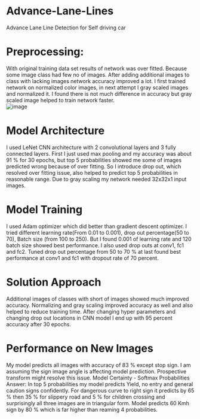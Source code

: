# Advance-Lane-Lines
Advance Lane Line Detection for Self driving car
# Preprocessing: 
With original training data set results of network was over fitted. Because some image class had few no of images. After adding additional
images to class with lacking images network accuracy improved a lot. I first trained network on normalized color images, in next attempt I 
gray scaled images and normalized it. I found there is not much difference in accuracy but gray scaled image helped to train network faster.  
![image](https://github.com/oalahurikar/Advance-Lane-Lines/assets/13579623/4c6ca262-94d3-464c-b89d-35fefbfd8bf5)

# Model Architecture
I used LeNet CNN architecture with 2 convolutional layers and 3 fully connected layers. First I just used max pooling and my accuracy
was about 91 % for 30 epochs, but top 5 probabilities showed me some of images predicted wrong because of over fitting. So I introduce drop out, which resolved over fitting issue, also helped to predict top 5 probabilities in reasonable range.  Due to gray scaling my network needed 32x32x1 input images.
# Model Training
I used Adam optimizer which did better than gradient descent optimizer. I tried different learning rate(From 0.01 to 0.001), drop out
percentage(50 to 70), Batch size (from 100 to 250). But I found 0.001 of learning rate and 120 batch size showed best performance. 
I also used drop outs at conv1, fc1 and fc2. Tuned drop out percentage from 50 to 70 % at last found best performance at conv1 and fc1
with dropout rate of 70 percent.
# Solution Approach
Additional images of classes with short of images showed much improved accuracy. Normalizing and gray scaling improved accuracy as well
and also helped to reduce training time. After changing hyper parameters and changing drop out locations in CNN model I end up with 95 
percent accuracy after 30 epochs.
# Performance on New Images
My model predicts all images with accuracy of 83 % except stop sign. I am assuming the sign image angle is affecting model prediction. Prospective transform might resolve this issue.
Model Certainty - Softmax Probabilities
Answer: In top 5 probabilities my model predicts Yield, no entry and general caution signs confidently. For dangerous curve to right sign it predicts by 65 % then 35 % for slippery road and 5 % for children crossing and surprisingly all three images are in triangular form. Model predicts 60 Kmh sign by 80 % which is far higher than reaming 4 probabilities. 

